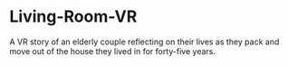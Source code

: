 # Living-Room-VR
A VR story of an elderly couple reflecting on their lives as they pack and move out of the house they lived in for forty-five years.
